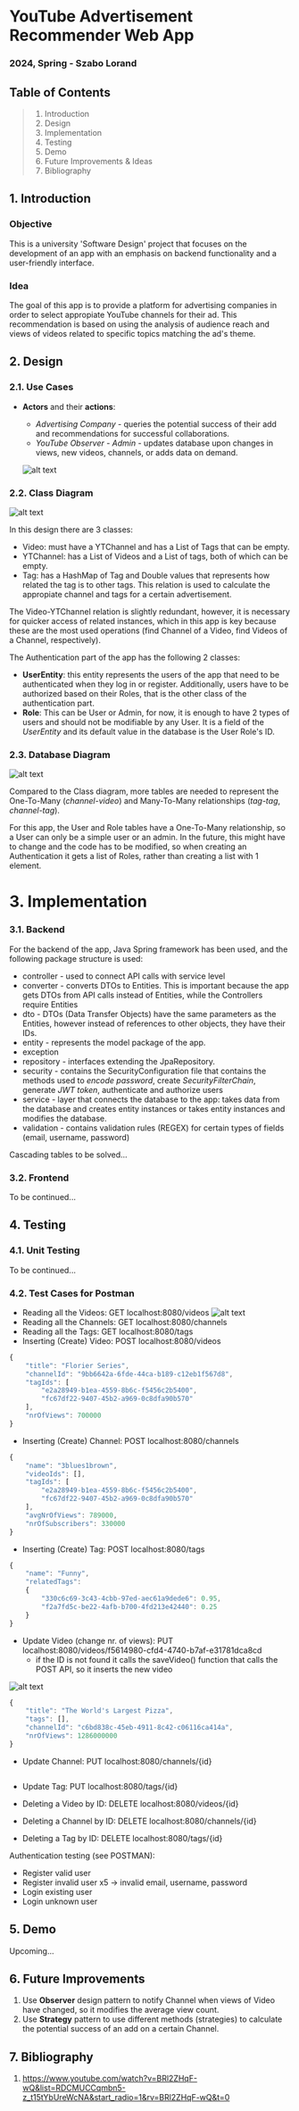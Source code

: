 # YouTube Advertisement Recommender Web App
### 2024, Spring - Szabo Lorand

## Table of Contents
> 1. Introduction
> 2. Design 
> 3. Implementation
> 4. Testing
> 5. Demo
> 6. Future Improvements & Ideas
> 7. Bibliography

## 1. Introduction
### Objective
This is a university 'Software Design' project that focuses on the development of an app with an emphasis on backend functionality and a user-friendly interface.
### Idea
The goal of this app is to provide a platform for advertising companies in order to select appropiate YouTube channels for their ad. This recommendation is based on using the analysis of audience reach and views of videos related to specific topics matching the ad's theme.

## 2. Design
### 2.1. Use Cases

- __Actors__ and their __actions__: 
    - _Advertising Company_ - queries the potential success of their add and recommendations for successful collaborations.
    - _YouTube Observer - Admin_ - updates database upon changes in views, new videos, channels, or adds data on demand.

    ![alt text](use_case_diagram.png)

### 2.2. Class Diagram

![alt text](class_diagram-1.png)

In this design there are 3 classes:
- Video: must have a YTChannel and has a List of Tags that can be empty.
-  YTChannel: has a List of Videos and a List of tags, both of which can be empty.
- Tag: has a HashMap of Tag and Double values that represents how related the tag is to other tags. This relation is used to calculate the appropiate channel and tags for a certain advertisement.

The Video-YTChannel relation is slightly redundant, however, it is necessary for quicker access of related instances, which in this app is key because these are the most used operations (find Channel of a Video, find Videos of a Channel, respectively).

The Authentication part of the app has the following 2 classes:
- __UserEntity__: this entity represents the users of the app that need to be authenticated when they log in or register. Additionally, users have to be authorized based on their Roles, that is the other class of the authentication part.
- __Role__: This can be User or Admin, for now, it is enough to have 2 types of users and should not be modifiable by any User. It is a field of the _UserEntity_ and its default value in the database is the User Role's ID.


### 2.3. Database Diagram

![alt text](db_diagram-1.png)

Compared to the Class diagram, more tables are needed to represent the One-To-Many (_channel-video_) and Many-To-Many relationships (_tag-tag_, _channel-tag_).

For this app, the User and Role tables have a One-To-Many relationship, so a User can only be a simple user or an admin. In the future, this might have to change and the code has to be modified, so when creating an Authentication it gets a list of Roles, rather than creating a list with 1 element.

# 3. Implementation
### 3.1. Backend
For the backend of the app, Java Spring framework has been used, and the following package structure is used:
- controller - used to connect API calls with service level
- converter - converts DTOs to Entities. This is important because the app gets DTOs from API calls instead of Entities, while the Controllers require Entities
- dto - DTOs (Data Transfer Objects) have the same parameters as the Entities, however instead of references to other objects, they have their IDs.
- entity - represents the model package of the app.
- exception
- repository - interfaces extending the JpaRepository.
- security - contains the SecurityConfiguration file that contains the methods used to _encode password_, create _SecurityFilterChain_, generate _JWT token_, authenticate and authorize users
- service - layer that connects the database to the app: takes data from the database and creates entity instances or takes entity instances and modifies the database.
- validation - contains validation rules (REGEX) for certain types of fields (email, username, password)

Cascading tables to be solved...

### 3.2. Frontend
To be continued...

## 4. Testing
### 4.1. Unit Testing
To be continued...

### 4.2. Test Cases for Postman

- Reading all the Videos: GET localhost:8080/videos
![alt text](get_videos.png)
- Reading all the Channels: GET localhost:8080/channels
- Reading all the Tags: GET localhost:8080/tags
- Inserting (Create) Video: POST localhost:8080/videos
```js
{
    "title": "Florier Series",
    "channelId": "9bb6642a-6fde-44ca-b189-c12eb1f567d8",
    "tagIds": [
        "e2a28949-b1ea-4559-8b6c-f5456c2b5400",
        "fc67df22-9407-45b2-a969-0c8dfa90b570"
    ],
    "nrOfViews": 700000
}
```
- Inserting (Create) Channel: POST localhost:8080/channels
```js
{
    "name": "3blues1brown",
    "videoIds": [],
    "tagIds": [
        "e2a28949-b1ea-4559-8b6c-f5456c2b5400",
        "fc67df22-9407-45b2-a969-0c8dfa90b570"
    ],
    "avgNrOfViews": 789000,
    "nrOfSubscribers": 330000
}
```
- Inserting (Create) Tag: POST localhost:8080/tags
```js
{
    "name": "Funny",
    "relatedTags": 
    {
        "330c6c69-3c43-4cbb-97ed-aec61a9dede6": 0.95,
        "f2a7fd5c-be22-4afb-b700-4fd213e42440": 0.25
    } 
}
```
- Update Video (change nr. of views): PUT localhost:8080/videos/f5614980-cfd4-4740-b7af-e31781dca8cd
    - if the ID is not found it calls the saveVideo() function that calls the POST API, so it inserts the new video

![alt text](put_video.png)
```js
{
    "title": "The World's Largest Pizza",
    "tags": [],
    "channelId": "c6bd838c-45eb-4911-8c42-c06116ca414a",
    "nrOfViews": 1286000000
}
```
- Update Channel: PUT localhost:8080/channels/{id}
```js

```
- Update Tag: PUT localhost:8080/tags/{id}

- Deleting a Video by ID: DELETE localhost:8080/videos/{id}
- Deleting a Channel by ID: DELETE localhost:8080/channels/{id}
- Deleting a Tag by ID: DELETE localhost:8080/tags/{id}

Authentication testing (see POSTMAN):
- Register valid user
- Register invalid user x5 -> invalid email, username, password
- Login existing user
- Login unknown user

## 5. Demo

Upcoming...

## 6. Future Improvements
1. Use __Observer__ design pattern to notify Channel when views of Video have changed, so it modifies the average view count.
2. Use __Strategy__ pattern to use different methods (strategies) to calculate the potential success of an add on a certain Channel.

## 7. Bibliography
1. https://www.youtube.com/watch?v=BRl2ZHqF-wQ&list=RDCMUCCqmbn5-z_t15tYbUreWcNA&start_radio=1&rv=BRl2ZHqF-wQ&t=0